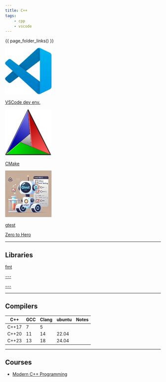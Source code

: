 ```yaml
---
title: C++
tags:
    - cpp
    - vscode
---
```


{{ page_folder_links() }}

<div class="grid-container">
    <div class="grid-item">
        <a href="dev_env">
        <img src="images/vscode.png" width="150" height="150">
        <p>VSCode dev env.</p>
        </a>
    </div>
    <div class="grid-item">
        <a href="cmake">
            <img src="images/cmake.png" width="150" height="150">
            <p>CMake</p>
        </a>
    </div>
    <div class="grid-item">
        <a href="gtest">
            <img src="images/gtest.png" width="150" height="150">
            <p>gtest</p>
        </a>
    </div>
    <div class="grid-item">
        <a href="learn_cpp">
        <p>Zero to Hero</p>
        </a>
    </div>
    
</div>

---

## Libraries


<div class="grid-container">
    <div class="grid-item">
        <a href="libraries/fmt/">
        <p>fmt</p>
        </a>
    </div>
    <div class="grid-item">
    <a href="">
        <p>---</p>
        </a>
    </div>
    <div class="grid-item">
        <a href="">
        <p>---</p>
        </a>
    </div>
    
</div>

---
## Compilers

| C++  | GCC  | Clang  | ubuntu  | Notes  |
|---|---|---|---|---|
| C++17  | 7  |  5 |   |   |
| C++20  | 11  |  14 | 22.04  |   |
| C++23  | 13  |  18 | 24.04  |   |


---

## Courses
- [Modern C++ Programming](https://federico-busato.github.io/Modern-CPP-Programming/)